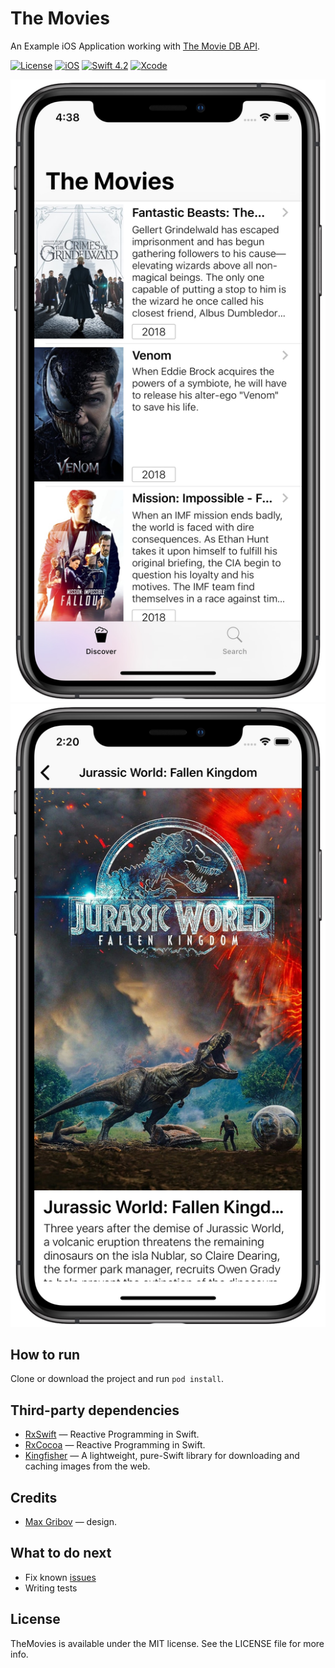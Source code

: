 # The Movies

An Example iOS Application working with [The Movie DB API](https://www.themoviedb.org/documentation/api).

[![License](https://img.shields.io/badge/license-MIT-green.svg?style=flat)](https://github.com/pchelnikov/TheMovies/blob/master/LICENSE)
[![iOS](https://img.shields.io/badge/platform-iOS-green.svg)](https://github.com/pchelnikov/TheMovies)
[![Swift 4.2](https://img.shields.io/badge/swift-4.2-orange.svg)](https://github.com/pchelnikov/TheMovies)
[![Xcode](https://img.shields.io/badge/Xcode-10%2B-green.svg)](https://github.com/pchelnikov/TheMovies)

![TheMovies](https://github.com/pchelnikov/TheMovies/blob/master/Assets/TheMoviesAppScreen01.jpg)
![TheMovies](https://github.com/pchelnikov/TheMovies/blob/master/Assets/TheMoviesAppScreen02.jpg)

## How to run

Clone or download the project and run `pod install`.

## Third-party dependencies

- [RxSwift](https://github.com/ReactiveX/RxSwift) — Reactive Programming in Swift.
- [RxCocoa](https://github.com/ReactiveX/RxSwift/tree/master/RxCocoa) — Reactive Programming in Swift.
- [Kingfisher](https://github.com/onevcat/Kingfisher) — A lightweight, pure-Swift library for downloading and caching images from the web.

## Credits

- [Max Gribov](https://github.com/maxgribov) — design.

## What to do next

* Fix known [issues](https://github.com/pchelnikov/TheMovies/issues)
* Writing tests

## License

TheMovies is available under the MIT license. See the LICENSE file for more info.